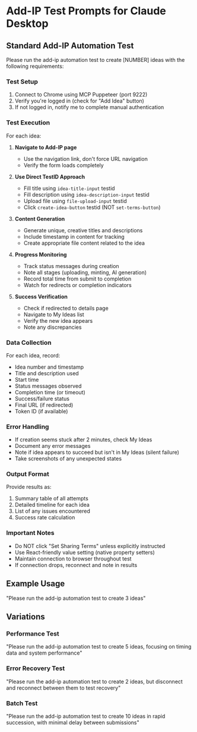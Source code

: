 # Add-IP Test Prompts for Claude Desktop

## Standard Add-IP Automation Test

Please run the add-ip automation test to create [NUMBER] ideas with the following requirements:

### Test Setup
1. Connect to Chrome using MCP Puppeteer (port 9222)
2. Verify you're logged in (check for "Add Idea" button)
3. If not logged in, notify me to complete manual authentication

### Test Execution
For each idea:

1. **Navigate to Add-IP page**
   - Use the navigation link, don't force URL navigation
   - Verify the form loads completely

2. **Use Direct TestID Approach**
   - Fill title using `idea-title-input` testid
   - Fill description using `idea-description-input` testid
   - Upload file using `file-upload-input` testid
   - Click `create-idea-button` testid (NOT `set-terms-button`)

3. **Content Generation**
   - Generate unique, creative titles and descriptions
   - Include timestamp in content for tracking
   - Create appropriate file content related to the idea

4. **Progress Monitoring**
   - Track status messages during creation
   - Note all stages (uploading, minting, AI generation)
   - Record total time from submit to completion
   - Watch for redirects or completion indicators

5. **Success Verification**
   - Check if redirected to details page
   - Navigate to My Ideas list
   - Verify the new idea appears
   - Note any discrepancies

### Data Collection
For each idea, record:
- Idea number and timestamp
- Title and description used
- Start time
- Status messages observed
- Completion time (or timeout)
- Success/failure status
- Final URL (if redirected)
- Token ID (if available)

### Error Handling
- If creation seems stuck after 2 minutes, check My Ideas
- Document any error messages
- Note if idea appears to succeed but isn't in My Ideas (silent failure)
- Take screenshots of any unexpected states

### Output Format
Provide results as:
1. Summary table of all attempts
2. Detailed timeline for each idea
3. List of any issues encountered
4. Success rate calculation

### Important Notes
- Do NOT click "Set Sharing Terms" unless explicitly instructed
- Use React-friendly value setting (native property setters)
- Maintain connection to browser throughout test
- If connection drops, reconnect and note in results

## Example Usage
"Please run the add-ip automation test to create 3 ideas"

## Variations

### Performance Test
"Please run the add-ip automation test to create 5 ideas, focusing on timing data and system performance"

### Error Recovery Test  
"Please run the add-ip automation test to create 2 ideas, but disconnect and reconnect between them to test recovery"

### Batch Test
"Please run the add-ip automation test to create 10 ideas in rapid succession, with minimal delay between submissions"